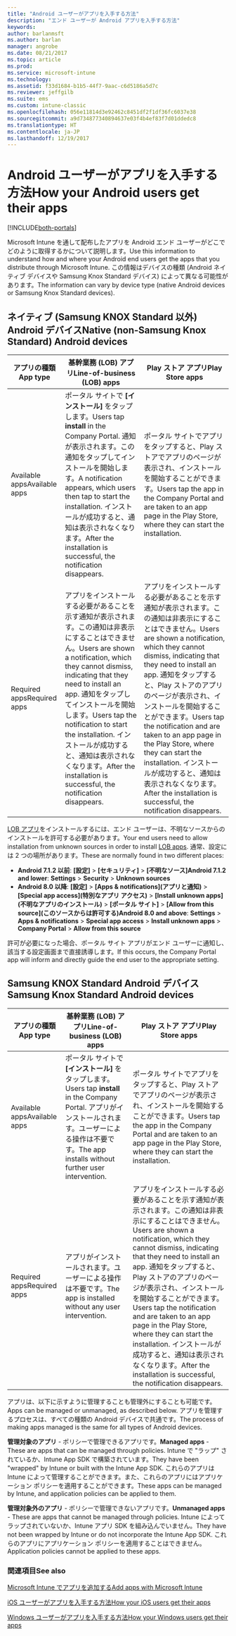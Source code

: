 ```yaml
---
title: "Android ユーザーがアプリを入手する方法"
description: "エンド ユーザーが Android アプリを入手する方法"
keywords: 
author: barlanmsft
ms.author: barlan
manager: angrobe
ms.date: 08/21/2017
ms.topic: article
ms.prod: 
ms.service: microsoft-intune
ms.technology: 
ms.assetid: f33d1684-b1b5-44f7-9aac-c6d5186a5d7c
ms.reviewer: jeffgilb
ms.suite: ems
ms.custom: intune-classic
ms.openlocfilehash: 056e11814d3e92462c8451df2f1df36fc6037e38
ms.sourcegitcommit: a9d734877340894637e03f4b4ef83f7d01ddedc8
ms.translationtype: HT
ms.contentlocale: ja-JP
ms.lasthandoff: 12/19/2017
---
```

# <a name="how-your-android-users-get-their-apps"></a><span data-ttu-id="fc30a-103">Android ユーザーがアプリを入手する方法</span><span class="sxs-lookup"><span data-stu-id="fc30a-103">How your Android users get their apps</span></span>

[!INCLUDE[both-portals](./includes/note-for-both-portals.md)]

<span data-ttu-id="fc30a-104">Microsoft Intune を通して配布したアプリを Android エンド ユーザーがどこでどのように取得するかについて説明します。</span><span class="sxs-lookup"><span data-stu-id="fc30a-104">Use this information to understand how and where your Android end users get the apps that you distribute through Microsoft Intune.</span></span> <span data-ttu-id="fc30a-105">この情報はデバイスの種類 (Android ネイティブ デバイスや Samsung Knox Standard デバイス) によって異なる可能性があります。</span><span class="sxs-lookup"><span data-stu-id="fc30a-105">The information can vary by device type (native Android devices or Samsung Knox Standard devices).</span></span>

## <a name="native-non-samsung-knox-standard-android-devices"></a><span data-ttu-id="fc30a-106">ネイティブ (Samsung KNOX Standard 以外) Android デバイス</span><span class="sxs-lookup"><span data-stu-id="fc30a-106">Native (non-Samsung Knox Standard) Android devices</span></span>

| <span data-ttu-id="fc30a-107">アプリの種類</span><span class="sxs-lookup"><span data-stu-id="fc30a-107">App type</span></span> | <span data-ttu-id="fc30a-108">基幹業務 (LOB) アプリ</span><span class="sxs-lookup"><span data-stu-id="fc30a-108">Line-of-business (LOB) apps</span></span> | <span data-ttu-id="fc30a-109">Play ストア アプリ</span><span class="sxs-lookup"><span data-stu-id="fc30a-109">Play Store apps</span></span>  |
| ------------- |-------------| -----|
| <span data-ttu-id="fc30a-110">Available apps</span><span class="sxs-lookup"><span data-stu-id="fc30a-110">Available apps</span></span>      | <span data-ttu-id="fc30a-111">ポータル サイトで **[インストール]** をタップします。</span><span class="sxs-lookup"><span data-stu-id="fc30a-111">Users tap **install** in the Company Portal.</span></span> <span data-ttu-id="fc30a-112">通知が表示されます。この通知をタップしてインストールを開始します。</span><span class="sxs-lookup"><span data-stu-id="fc30a-112">A notification appears, which users then tap to start the installation.</span></span> <span data-ttu-id="fc30a-113">インストールが成功すると、通知は表示されなくなります。</span><span class="sxs-lookup"><span data-stu-id="fc30a-113">After the installation is successful, the notification disappears.</span></span> | <span data-ttu-id="fc30a-114">ポータル サイトでアプリをタップすると、Play ストアでアプリのページが表示され、インストールを開始することができます。</span><span class="sxs-lookup"><span data-stu-id="fc30a-114">Users tap the app in the Company Portal and are taken to an app page in the Play Store, where they can start the installation.</span></span>|
| <span data-ttu-id="fc30a-115">Required apps</span><span class="sxs-lookup"><span data-stu-id="fc30a-115">Required apps</span></span>      | <span data-ttu-id="fc30a-116">アプリをインストールする必要があることを示す通知が表示されます。この通知は非表示にすることはできません。</span><span class="sxs-lookup"><span data-stu-id="fc30a-116">Users are shown a notification, which they cannot dismiss, indicating that they need to install an app.</span></span> <span data-ttu-id="fc30a-117">通知をタップしてインストールを開始します。</span><span class="sxs-lookup"><span data-stu-id="fc30a-117">Users tap the notification to start the installation.</span></span> <span data-ttu-id="fc30a-118">インストールが成功すると、通知は表示されなくなります。</span><span class="sxs-lookup"><span data-stu-id="fc30a-118">After the installation is successful, the notification disappears.</span></span>    | <span data-ttu-id="fc30a-119">アプリをインストールする必要があることを示す通知が表示されます。この通知は非表示にすることはできません。</span><span class="sxs-lookup"><span data-stu-id="fc30a-119">Users are shown a notification, which they cannot dismiss, indicating that they need to install an app.</span></span> <span data-ttu-id="fc30a-120">通知をタップすると、Play ストアのアプリのページが表示され、インストールを開始することができます。</span><span class="sxs-lookup"><span data-stu-id="fc30a-120">Users tap the notification and are taken to an app page in the Play Store, where they can start the installation.</span></span> <span data-ttu-id="fc30a-121">インストールが成功すると、通知は表示されなくなります。</span><span class="sxs-lookup"><span data-stu-id="fc30a-121">After the installation is successful, the notification disappears.</span></span> |

<span data-ttu-id="fc30a-122">[LOB アプリ](lob-apps-android.md)をインストールするには、エンド ユーザーは、不明なソースからのインストールを許可する必要があります。</span><span class="sxs-lookup"><span data-stu-id="fc30a-122">Your end users need to allow installation from unknown sources in order to install [LOB apps](lob-apps-android.md).</span></span> <span data-ttu-id="fc30a-123">通常、設定には 2 つの場所があります。</span><span class="sxs-lookup"><span data-stu-id="fc30a-123">These are normally found in two different places:</span></span>

* <span data-ttu-id="fc30a-124">**Android 7.1.2 以前**: **[設定]** > **[セキュリティ]** > **[不明なソース]**</span><span class="sxs-lookup"><span data-stu-id="fc30a-124">**Android 7.1.2 and lower**: **Settings** > **Security** > **Unknown sources**</span></span>
* <span data-ttu-id="fc30a-125">**Android 8.0 以降**: **[設定]** > **[Apps & notifications]\(アプリと通知\)** > **[Special app access]\(特別なアプリ アクセス\)** > **[Install unknown apps]\(不明なアプリのインストール\)** > **[ポータル サイト]** > **[Allow from this source]\(このソースからは許可する\)**</span><span class="sxs-lookup"><span data-stu-id="fc30a-125">**Android 8.0 and above**: **Settings** > **Apps & notifications** > **Special app access** > **Install unknown apps** > **Company Portal** > **Allow from this source**</span></span>

<span data-ttu-id="fc30a-126">許可が必要になった場合、ポータル サイト アプリがエンド ユーザーに通知し、該当する設定画面まで直接誘導します。</span><span class="sxs-lookup"><span data-stu-id="fc30a-126">If this occurs, the Company Portal app will inform and directly guide the end user to the appropriate setting.</span></span> 


## <a name="samsung-knox-standard-android-devices"></a><span data-ttu-id="fc30a-127">Samsung KNOX Standard Android デバイス</span><span class="sxs-lookup"><span data-stu-id="fc30a-127">Samsung Knox Standard Android devices</span></span>

| <span data-ttu-id="fc30a-128">アプリの種類</span><span class="sxs-lookup"><span data-stu-id="fc30a-128">App type</span></span> | <span data-ttu-id="fc30a-129">基幹業務 (LOB) アプリ</span><span class="sxs-lookup"><span data-stu-id="fc30a-129">Line-of-business (LOB) apps</span></span> | <span data-ttu-id="fc30a-130">Play ストア アプリ</span><span class="sxs-lookup"><span data-stu-id="fc30a-130">Play Store apps</span></span>  |
| ------------- |-------------| -----|
| <span data-ttu-id="fc30a-131">Available apps</span><span class="sxs-lookup"><span data-stu-id="fc30a-131">Available apps</span></span>      | <span data-ttu-id="fc30a-132">ポータル サイトで **[インストール]** をタップします。</span><span class="sxs-lookup"><span data-stu-id="fc30a-132">Users tap **install** in the Company Portal.</span></span> <span data-ttu-id="fc30a-133">アプリがインストールされます。ユーザーによる操作は不要です。</span><span class="sxs-lookup"><span data-stu-id="fc30a-133">The app installs without further user intervention.</span></span> | <span data-ttu-id="fc30a-134">ポータル サイトでアプリをタップすると、Play ストアでアプリのページが表示され、インストールを開始することができます。</span><span class="sxs-lookup"><span data-stu-id="fc30a-134">Users tap the app in the Company Portal and are taken to an app page in the Play Store, where they can start the installation.</span></span>|
| <span data-ttu-id="fc30a-135">Required apps</span><span class="sxs-lookup"><span data-stu-id="fc30a-135">Required apps</span></span>      | <span data-ttu-id="fc30a-136">アプリがインストールされます。ユーザーによる操作は不要です。</span><span class="sxs-lookup"><span data-stu-id="fc30a-136">The app is installed without any user intervention.</span></span>    | <span data-ttu-id="fc30a-137">アプリをインストールする必要があることを示す通知が表示されます。この通知は非表示にすることはできません。</span><span class="sxs-lookup"><span data-stu-id="fc30a-137">Users are shown a notification, which they cannot dismiss, indicating that they need to install an app.</span></span> <span data-ttu-id="fc30a-138">通知をタップすると、Play ストアのアプリのページが表示され、インストールを開始することができます。</span><span class="sxs-lookup"><span data-stu-id="fc30a-138">Users tap the notification and are taken to an app page in the Play Store, where they can start the installation.</span></span> <span data-ttu-id="fc30a-139">インストールが成功すると、通知は表示されなくなります。</span><span class="sxs-lookup"><span data-stu-id="fc30a-139">After the installation is successful, the notification disappears.</span></span> |

<span data-ttu-id="fc30a-140">アプリは、以下に示すように管理することも管理外にすることも可能です。</span><span class="sxs-lookup"><span data-stu-id="fc30a-140">Apps can be managed or unmanaged, as described below.</span></span> <span data-ttu-id="fc30a-141">アプリを管理するプロセスは、すべての種類の Android デバイスで共通です。</span><span class="sxs-lookup"><span data-stu-id="fc30a-141">The process of making apps managed is the same for all types of Android devices.</span></span>

<span data-ttu-id="fc30a-142">**管理対象のアプリ** - ポリシーで管理できるアプリです。</span><span class="sxs-lookup"><span data-stu-id="fc30a-142">**Managed apps** - These are apps that can be managed through policies.</span></span> <span data-ttu-id="fc30a-143">Intune で "ラップ" されているか、Intune App SDK で構築されています。</span><span class="sxs-lookup"><span data-stu-id="fc30a-143">They have been "wrapped" by Intune or built with the Intune App SDK.</span></span> <span data-ttu-id="fc30a-144">これらのアプリは Intune によって管理することができます。また、これらのアプリにはアプリケーション ポリシーを適用することができます。</span><span class="sxs-lookup"><span data-stu-id="fc30a-144">These apps can be managed by Intune, and application policies can be applied to them.</span></span>

<span data-ttu-id="fc30a-145">**管理対象外のアプリ** - ポリシーで管理できないアプリです。</span><span class="sxs-lookup"><span data-stu-id="fc30a-145">**Unmanaged apps** - These are apps that cannot be managed through policies.</span></span> <span data-ttu-id="fc30a-146">Intune によってラップされていないか、Intune アプリ SDK を組み込んでいません。</span><span class="sxs-lookup"><span data-stu-id="fc30a-146">They have not been wrapped by Intune or do not incorporate the Intune App SDK.</span></span> <span data-ttu-id="fc30a-147">これらのアプリにアプリケーション ポリシーを適用することはできません。</span><span class="sxs-lookup"><span data-stu-id="fc30a-147">Application policies cannot be applied to these apps.</span></span>

### <a name="see-also"></a><span data-ttu-id="fc30a-148">関連項目</span><span class="sxs-lookup"><span data-stu-id="fc30a-148">See also</span></span>
[<span data-ttu-id="fc30a-149">Microsoft Intune でアプリを追加する</span><span class="sxs-lookup"><span data-stu-id="fc30a-149">Add apps with Microsoft Intune</span></span>](apps-add.md)

[<span data-ttu-id="fc30a-150">iOS ユーザーがアプリを入手する方法</span><span class="sxs-lookup"><span data-stu-id="fc30a-150">How your iOS users get their apps</span></span>](end-user-apps-ios.md)

[<span data-ttu-id="fc30a-151">Windows ユーザーがアプリを入手する方法</span><span class="sxs-lookup"><span data-stu-id="fc30a-151">How your Windows users get their apps</span></span>](end-user-apps-windows.md)
